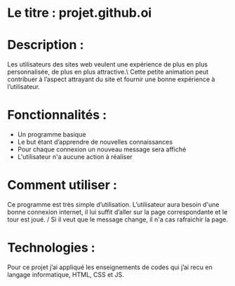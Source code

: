 # Le titre : projet.github.oi
# Description : 
Les utilisateurs des sites web veulent une expérience de plus en plus personnalisée, de plus en plus attractive.\ Cette petite animation peut contribuer à l’aspect attrayant du site et fournir une bonne expérience à l’utilisateur.  
# Fonctionnalités : 
* Un programme basique
* Le but étant d’apprendre de nouvelles connaissances
* Pour chaque connexion un nouveau message sera affiché 
* L'utilisateur n'a aucune action à réaliser 
# Comment utiliser :
Ce programme est très simple d’utilisation. L’utilisateur aura besoin d'une bonne connexion internet, il lui suffit d’aller sur la page correspondante et le tour est joué. / Si il veut que le message change, il n'a cas rafraichir la page. 
# Technologies : 
Pour ce projet j’ai appliqué les enseignements de codes qui j’ai recu en langage informatique, HTML, CSS et JS. 



  
